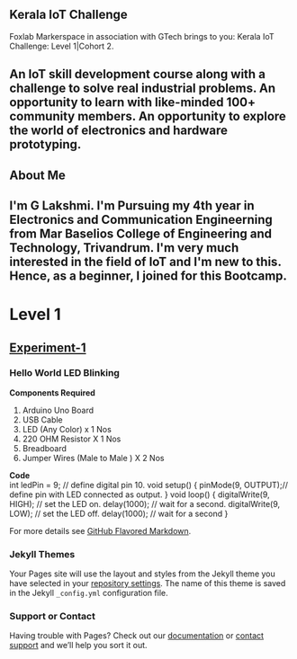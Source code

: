 ## Kerala IoT Challenge
Foxlab Markerspace in association with GTech brings to you: Kerala IoT Challenge: Level 1|Cohort 2. 

An IoT skill development course along with a challenge to solve real industrial problems. An opportunity to learn with like-minded 100+ community members.
An opportunity to explore the world of electronics and hardware prototyping.
------------------------------------------------------------------------------------------------------------------------------------------------------------------------
## About Me
I'm G Lakshmi. I'm Pursuing my 4th year in Electronics and Communication Engineerning from Mar Baselios College of  Engineering and Technology, Trivandrum. I'm very much interested in the field of IoT and I'm new to this. Hence, as a beginner, I joined for this Bootcamp.
------------------------------------------------------------------------------------------------------------------------------------------------------------------------

<h1> Level 1 </h1>
<h2><u> Experiment-1</u></h2>
 <h3>Hello World LED Blinking</h3>
 <b>Components Required</b>
 <ol>
  <li>Arduino Uno Board</li>
  <li>USB Cable</li>
  <li>LED (Any Color) x 1 Nos</li>
   <li>220 OHM Resistor X 1 Nos</li>
    <li>Breadboard</li>
    <li>Jumper Wires (Male to Male ) X 2 Nos </li>
</ol>
<div>
 <b>Code</b>
<br>
 int ledPin = 9; // define digital pin 10.
void setup()
{
pinMode(9, OUTPUT);// define pin with LED connected as output.
}
void loop()
{
digitalWrite(9, HIGH); // set the LED on.
delay(1000); // wait for a second.
digitalWrite(9, LOW); // set the LED off.
delay(1000); // wait for a second
}

</div>
 
For more details see [GitHub Flavored Markdown](https://guides.github.com/features/mastering-markdown/).

### Jekyll Themes

Your Pages site will use the layout and styles from the Jekyll theme you have selected in your [repository settings](https://github.com/glakshmi99/Projects_IoT/settings/pages). The name of this theme is saved in the Jekyll `_config.yml` configuration file.

### Support or Contact

Having trouble with Pages? Check out our [documentation](https://docs.github.com/categories/github-pages-basics/) or [contact support](https://support.github.com/contact) and we’ll help you sort it out.
